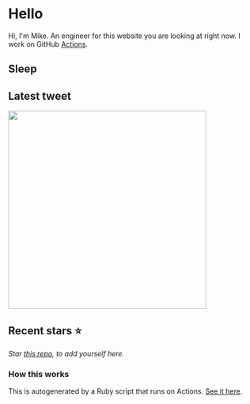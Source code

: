 # Hello
Hi, I'm Mike. An engineer for this website you are looking at right now. I work on GitHub [Actions](https://github.com/features/actions).

## Sleep
<sleep-stats>

## Latest tweet
[<img src="<tweet-image-url>" width="400">](<tweet-url>)

## Recent stars ⭐️
<stars>

*Star [this repo](https://github.com/mscoutermarsh/mscoutermarsh), to add yourself here.*

### How this works
This is autogenerated by a Ruby script that runs on Actions. [See it here](https://github.com/mscoutermarsh/mscoutermarsh).
